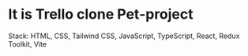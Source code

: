 # It is Trello clone Pet-project
Stack: HTML, CSS, Tailwind CSS, JavaScript, TypeScript, React, Redux Toolkit, Vite

